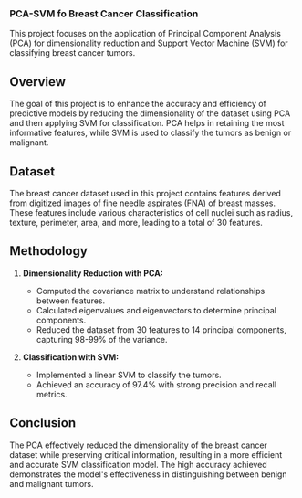 ### PCA-SVM fo Breast Cancer Classification

This project focuses on the application of Principal Component Analysis (PCA) for dimensionality reduction and Support Vector Machine (SVM) for classifying breast cancer tumors.

## Overview

The goal of this project is to enhance the accuracy and efficiency of predictive models by reducing the dimensionality of the dataset using PCA and then applying SVM for classification. PCA helps in retaining the most informative features, while SVM is used to classify the tumors as benign or malignant.

## Dataset

The breast cancer dataset used in this project contains features derived from digitized images of fine needle aspirates (FNA) of breast masses. These features include various characteristics of cell nuclei such as radius, texture, perimeter, area, and more, leading to a total of 30 features.

## Methodology

1. **Dimensionality Reduction with PCA:**
   - Computed the covariance matrix to understand relationships between features.
   - Calculated eigenvalues and eigenvectors to determine principal components.
   - Reduced the dataset from 30 features to 14 principal components, capturing 98-99% of the variance.

2. **Classification with SVM:**
   - Implemented a linear SVM to classify the tumors.
   - Achieved an accuracy of 97.4% with strong precision and recall metrics.

## Conclusion

The PCA effectively reduced the dimensionality of the breast cancer dataset while preserving critical information, resulting in a more efficient and accurate SVM classification model. The high accuracy achieved demonstrates the model's effectiveness in distinguishing between benign and malignant tumors.

